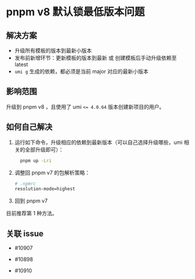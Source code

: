 # pnpm v8 默认锁最低版本问题

## 解决方案

- 升级所有模板的版本到最新小版本
- 发布前新增环节：更新模板的版本到最新 或 创建模板后手动升级依赖至 latest
- `umi g` 生成的依赖，都必须是当前 major 对应的最新小版本

## 影响范围

升级到 pnpm v8 ，且使用了 umi `<= 4.0.64` 版本创建新项目的用户。

## 如何自己解决

1. 运行如下命令，升级相应的依赖到最新版本（可以自己选择升级哪些，umi 相关的全部升级即可）：

   ```bash
     pnpm up -Lri
   ```

2. 调整回 pnpm v7 的包解析策略：

   ```bash
   # .npmrc
   resolution-mode=highest
   ```

3. 回到 pnpm v7

目前推荐第 1 种方法。

## 关联 issue

- #10907

- #10898

- #10910
